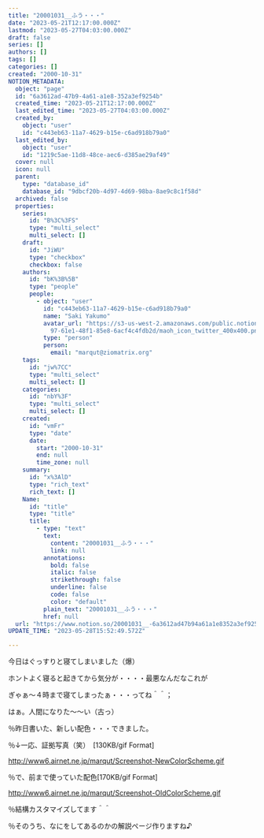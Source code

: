 ```yaml
---
title: "20001031__ふう・・・"
date: "2023-05-21T12:17:00.000Z"
lastmod: "2023-05-27T04:03:00.000Z"
draft: false
series: []
authors: []
tags: []
categories: []
created: "2000-10-31"
NOTION_METADATA:
  object: "page"
  id: "6a3612ad-47b9-4a61-a1e8-352a3ef9254b"
  created_time: "2023-05-21T12:17:00.000Z"
  last_edited_time: "2023-05-27T04:03:00.000Z"
  created_by:
    object: "user"
    id: "c443eb63-11a7-4629-b15e-c6ad918b79a0"
  last_edited_by:
    object: "user"
    id: "1219c5ae-11d8-48ce-aec6-d385ae29af49"
  cover: null
  icon: null
  parent:
    type: "database_id"
    database_id: "9dbcf20b-4d97-4d69-98ba-8ae9c8c1f58d"
  archived: false
  properties:
    series:
      id: "B%3C%3FS"
      type: "multi_select"
      multi_select: []
    draft:
      id: "JiWU"
      type: "checkbox"
      checkbox: false
    authors:
      id: "bK%3B%5B"
      type: "people"
      people:
        - object: "user"
          id: "c443eb63-11a7-4629-b15e-c6ad918b79a0"
          name: "Saki Yakumo"
          avatar_url: "https://s3-us-west-2.amazonaws.com/public.notion-static.com/3ad1c4\
            97-61e1-48f1-85e8-6acf4c4fdb2d/maoh_icon_twitter_400x400.png"
          type: "person"
          person:
            email: "marqut@ziomatrix.org"
    tags:
      id: "jw%7CC"
      type: "multi_select"
      multi_select: []
    categories:
      id: "nbY%3F"
      type: "multi_select"
      multi_select: []
    created:
      id: "vmFr"
      type: "date"
      date:
        start: "2000-10-31"
        end: null
        time_zone: null
    summary:
      id: "x%3AlD"
      type: "rich_text"
      rich_text: []
    Name:
      id: "title"
      type: "title"
      title:
        - type: "text"
          text:
            content: "20001031__ふう・・・"
            link: null
          annotations:
            bold: false
            italic: false
            strikethrough: false
            underline: false
            code: false
            color: "default"
          plain_text: "20001031__ふう・・・"
          href: null
  url: "https://www.notion.so/20001031__-6a3612ad47b94a61a1e8352a3ef9254b"
UPDATE_TIME: "2023-05-28T15:52:49.572Z"

---
```

<link rel="stylesheet" href="https://cdn.jsdelivr.net/npm/katex@0.16.2/dist/katex.min.css" integrity="sha384-bYdxxUwYipFNohQlHt0bjN/LCpueqWz13HufFEV1SUatKs1cm4L6fFgCi1jT643X" crossorigin="anonymous">


今日はぐっすりと寝てしまいました（爆）


ホントよく寝ると起きてから気分が・・・・最悪なんだなこれが


ぎゃぁ～４時まで寝てしまったぁ・・・ってね＾＾；


はぁ。人間になりた～～い（古っ）


％昨日書いた、新しい配色・・・できました。


％↓一応、証拠写真（笑）　[130KB/gif Format]


http://www6.airnet.ne.jp/marqut/Screenshot-NewColorScheme.gif


％で、前まで使っていた配色[170KB/gif Format]


http://www6.airnet.ne.jp/marqut/Screenshot-OldColorScheme.gif


％結構カスタマイズしてます＾＾


％そのうち、なにをしてあるのかの解説ページ作りますね♪

